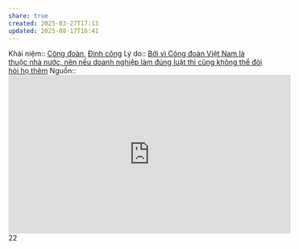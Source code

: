 ```yaml
---
share: true
created: 2025-03-27T17:13
updated: 2025-08-17T16:41
---
```

Khái niệm:: [Công đoàn](../../../../../%E2%9A%A1Hi%E1%BB%83u%20bi%E1%BA%BFt%20s%C3%A2u/%CE%9E%20Kh%C3%A1i%20ni%E1%BB%87m/C%C3%B4ng%20%C4%91o%C3%A0n.md), [Đình công](../../../../../%E2%9A%A1Hi%E1%BB%83u%20bi%E1%BA%BFt%20s%C3%A2u/%CE%9E%20Kh%C3%A1i%20ni%E1%BB%87m/%C4%90%C3%ACnh%20c%C3%B4ng.md)
Lý do:: [Bởi vì Công đoàn Việt Nam là thuộc nhà nước, nên nếu doanh nghiệp làm đúng luật thì cũng không thể đòi hỏi họ thêm](./B%E1%BB%9Fi%20v%C3%AC%20C%C3%B4ng%20%C4%91o%C3%A0n%20Vi%E1%BB%87t%20Nam%20l%C3%A0%20thu%E1%BB%99c%20nh%C3%A0%20n%C6%B0%E1%BB%9Bc,%20n%C3%AAn%20n%E1%BA%BFu%20doanh%20nghi%E1%BB%87p%20l%C3%A0m%20%C4%91%C3%BAng%20lu%E1%BA%ADt%20th%C3%AC%20c%C5%A9ng%20kh%C3%B4ng%20th%E1%BB%83%20%C4%91%C3%B2i%20h%E1%BB%8Fi%20h%E1%BB%8D%20th%C3%AAm.md)
Nguồn:: <iframe width="560" height="315" src="https://www.youtube.com/embed/Wq8wbXTbG6k?si=vV5cMxhPKZIoRNTd&t=237" title="YouTube video player" frameborder="0" allow="accelerometer; autoplay; clipboard-write; encrypted-media; gyroscope; picture-in-picture; web-share" referrerpolicy="strict-origin-when-cross-origin" allowfullscreen></iframe>22
